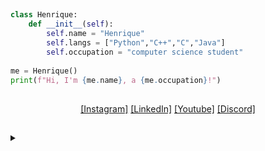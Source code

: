

<h2></h2>

```python
class Henrique:
    def __init__(self):
        self.name = "Henrique"
        self.langs = ["Python","C++","C","Java"] 
        self.occupation = "computer science student"
    
me = Henrique()
print(f"Hi, I'm {me.name}, a {me.occupation}!")
```
<div align="center">

<h2></h2>

[[Instagram]](https://www.instagram.com/henrique_reinaldi)
[[LinkedIn]](https://www.linkedin.com/in/henrique-reinaldi-4aa720364/)
[[Youtube]](https://www.youtube.com/@HenriqueReinaldi)
[[Discord]](carlosdealmeid)

<h2></h2>
</div>


<details>
<summary></summary>
<h2>Algo muito hilário! Faz-me rir e gargalhar. Certamente, uma obra-prima da comédia moderna que não deve ser esquecida. Essa coletânea exímia de movimentos esportivos é o ápice da humanidade.</h2>
<div align="center"><img alaing=center alt="estermificacao desmistrificada" src="https://github.com/user-attachments/assets/0d25b710-07ee-42ab-9fb7-70406f0b1883"/></div>
</details>
